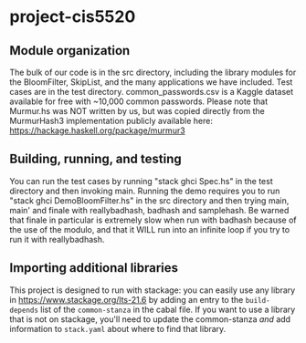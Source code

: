 # project-cis5520

## Module organization

The bulk of our code is in the src directory, including the library modules for the BloomFilter, SkipList, and the many applications we have included. Test cases are in the test directory. 
common_passwords.csv is a Kaggle dataset available for free with ~10,000 common passwords. 
Please note that Murmur.hs was NOT written by us, but was copied directly from the MurmurHash3 implementation publicly available here: https://hackage.haskell.org/package/murmur3

## Building, running, and testing

You can run the test cases by running "stack ghci Spec.hs" in the test directory and then invoking main. 
Running the demo requires you to run "stack ghci DemoBloomFilter.hs" in the src directory and then 
trying main, main' and finale with reallybadhash, badhash and samplehash. Be warned that finale in particular is extremely slow when run with badhash because of the use of the modulo, and that it WILL run into an infinite loop if you try to run it with reallybadhash. 


## Importing additional libraries

This project is designed to run with stackage: you can easily use any library
in https://www.stackage.org/lts-21.6 by adding an entry to the
`build-depends` list of the `common-stanza` in the cabal file. If you want to
use a library that is not on stackage, you'll need to update the common-stanza
*and* add information to `stack.yaml` about where to find that library.

